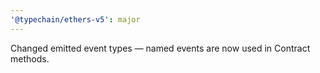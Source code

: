```yaml
---
'@typechain/ethers-v5': major
---
```


Changed emitted event types — named events are now used in Contract methods.
